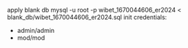 apply blank db
mysql -u root -p wibet_1670044606_er2024 < blank_db/wibet_1670044606_er2024.sql
init credentials:
- admin/admin
- mod/mod